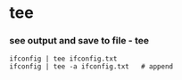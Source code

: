 # tee

### see output and save to file - tee
```
ifconfig | tee ifconfig.txt
ifconfig | tee -a ifconfig.txt   # append

```